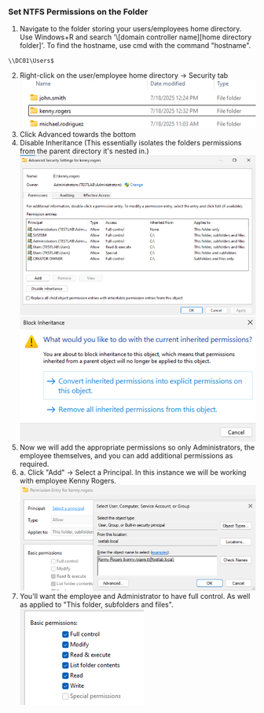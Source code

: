 ### Set NTFS Permissions on the Folder
1. Navigate to the folder storing your users/employees home directory. Use Windows+R and search '\\[domain controller name]\[home directory folder]\'. To find the hostname, use cmd with the command "hostname".
```
\\DC01\Users$
```
2. Right-click on the user/employee home directory → Security tab  
![users$ directory](https://github.com/nickbruggen90/LabsVol8021Q/blob/main/Project%201.1%3A%20Active%20Directory%20and%20Windows%2010%20Integration/Images2/Screenshot%202025-07-18%20123248.png)  
3. Click Advanced towards the bottom
4. Disable Inheritance (This essentially isolates the folders permissions from the parent directory it's nested in.)
![disable inheritance](https://github.com/nickbruggen90/LabsVol8021Q/blob/main/Project%201.1%3A%20Active%20Directory%20and%20Windows%2010%20Integration/Images2/Screenshot%202025-07-18%20123330.png)  
![remove inheritance](https://github.com/nickbruggen90/LabsVol8021Q/blob/main/Project%201.1%3A%20Active%20Directory%20and%20Windows%2010%20Integration/Images2/Screenshot%202025-07-18%20123341.png)  
5. Now we will add the appropriate permissions so only Administrators, the employee themselves, and you can add additional permissions as required.
5. a. Click "Add" → Select a Principal. In this instance we will be working with employee Kenny Rogers.
![kenny rogers select](https://github.com/nickbruggen90/LabsVol8021Q/blob/main/Project%201.1%3A%20Active%20Directory%20and%20Windows%2010%20Integration/Images2/Screenshot%202025-07-18%20123421.png)  
6. You'll want the employee and Administrator to have full control. As well as applied to "This folder, subfolders and files".
![permissions panel](https://github.com/nickbruggen90/LabsVol8021Q/blob/main/Project%201.1%3A%20Active%20Directory%20and%20Windows%2010%20Integration/Images2/Screenshot%202025-07-18%20123436.png)  
